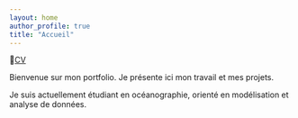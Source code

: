 ```yaml
---
layout: home
author_profile: true
title: "Accueil"
---
```

📄[CV](/cv/) 

Bienvenue sur mon portfolio. 
Je présente ici mon travail et mes projets. 

Je suis actuellement étudiant en océanographie, orienté en modélisation et analyse de données. 
